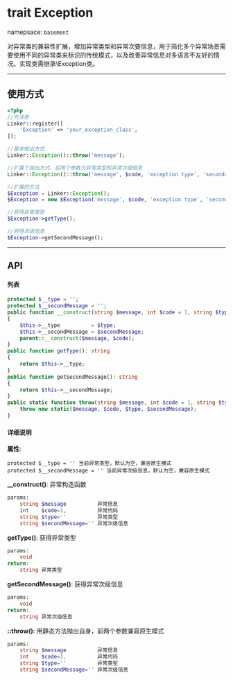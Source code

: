 # trait Exception
namepsace: `basement`

对异常类的兼容性扩展，增加异常类型和异常次要信息，用于简化多个异常场景需要使用不同的异常类来标识的传统模式，以及改善异常信息对多语言不友好的情况。实现类需继承\Exception类。

---



## 使用方式

~~~php
<?php
//先注册
Linker::register([
	'Exception' => 'your_exception_class',
]);

//基本抛出方式
Linker::Exception()::throw('message');

//扩展了抛出方式，后两个参数为异常类型和异常次级信息
Linker::Exception()::throw('message', $code, 'exception type', 'secondary message');

//扩展的方法
$Exception = Linker::Exception();
$Exception = new $Exception('message', $code, 'exception type', 'secondary message');

//获得异常类型
$Exception->getType();

//获得次级信息
$Exception->getSecondMessage();
~~~

---



## API

#### 列表
~~~php
protected $__type = '';
protected $__secondMessage = '';
public function __construct(string $message, int $code = 1, string $type = '', string $secondMessage = '')
{
    $this->__type          = $type;
    $this->__secondMessage = $secondMessage;
    parent::__construct($message, $code);
}
public function getType(): string
{
    return $this->__type;
}
public function getSecondMessage(): string
{
    return $this->__secondMessage;
}
public static function throw(string $message, int $code = 1, string $type = '', string $secondMessage = '') {
    throw new static($message, $code, $type, $secondMessage);
}
~~~

#### 详细说明

**属性**:
```
protected $__type = '' 当前异常类型，默认为空，兼容原生模式
protected $__secondMessage = '' 当前异常次级信息，默认为空，兼容原生模式
```

**__construct()**: 异常构造函数
```php
params:
	string $message          异常信息
	int    $code=1,          异常代码
	string $type=''          异常类型
	string $secondMessage='' 异常次级信息
```

**getType()**: 获得异常类型
```php
params:
	void
return:
	string 异常类型
```

**getSecondMessage()**: 获得异常次级信息
```php
params:
	void
return:
	string 异常次级信息
```

**::throw()**: 用静态方法抛出自身，前两个参数兼容原生模式
```php
params:
	string $message          异常信息
	int    $code=1,          异常代码
	string $type=''          异常类型
	string $secondMessage='' 异常次级信息
```